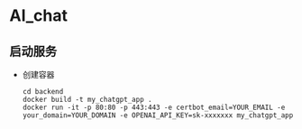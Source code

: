 # AI_chat

## 启动服务
- 创建容器
    ```
    cd backend
    docker build -t my_chatgpt_app .
    docker run -it -p 80:80 -p 443:443 -e certbot_email=YOUR_EMAIL -e your_domain=YOUR_DOMAIN -e OPENAI_API_KEY=sk-xxxxxxx my_chatgpt_app
    ```
